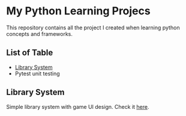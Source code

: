 # My Python Learning Projecs
This repository contains all the project I created when learning python concepts and frameworks.

## List of Table
- [Library System](#list-of-table)
- Pytest unit testing

## Library System
Simple library system with game UI design. Check it [here](https://library-system-lyic.onrender.com).

